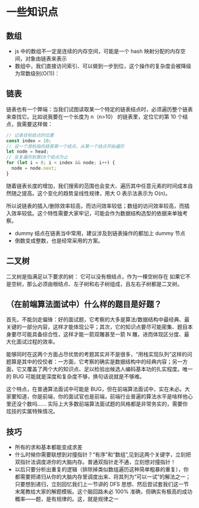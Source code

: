 # 一些知识点

## 数组

- js 中的数组不一定是连续的内存空间，可能是一个 hash 映射分配的内存空间，对象由链表来表示
- 数组中，我们直接访问索引、可以做到一步到位，这个操作的复杂度会被降级为常数级别(O(1))：

## 链表

链表也有一个弊端：当我们试图读取某一个特定的链表结点时，必须遍历整个链表来查找它。比如说我要在一个长度为 n（n>10） 的链表里，定位它的第 10 个结点，我需要这样做：

```javascript
// 记录目标结点的位置
const index = 10;
// 设一个游标指向链表第一个结点，从第一个结点开始遍历
let node = head;
// 反复遍历到第10个结点为止
for (let i = 0; i < index && node; i++) {
  node = node.next;
}
```

随着链表长度的增加，我们搜索的范围也会变大、遍历其中任意元素的时间成本自然随之提高。这个变化的趋势呈线性规律，用大 O 表示法表示为 O(n)。

所以说链表的插入/删除效率较高，而访问效率较低；数组的访问效率较高，而插入效率较低。这个特性需要大家牢记，可能会作为数据结构选型的依据来单独考察。

- dummy 结点在链表当中常用，建议涉及到链表操作的都加上 dummy 节点
- 倒数变成整数，也是经常采用的方案。

## 二叉树

二叉树是指满足以下要求的树：
它可以没有根结点，作为一棵空树存在
如果它不是空树，那么必须由根结点、左子树和右子树组成，且左右子树都是二叉树。

## （在前端算法面试中）什么样的题目是好题？

首先，不能剑走偏锋：好的面试题，它考察的大多是算法/数据结构中最经典、最关键的一部分内容，这样才能体现公平；其次，它的知识点要尽可能密集、题目本身要尽可能具备综合性，这样才能一箭双雕甚至一箭 N 雕，进而体现区分度、最大化面试过程的效率。

能够同时在这两个方面占尽优势的考题其实并不是很多，“用栈实现队列”这样的问题算是其中的佼佼者：一方面，它考察的确实是数据结构中的经典内容；另一方面，它又覆盖了两个大的知识点、足以检验出候选人编码基本功的扎实程度。唯一的 BUG 可能就是深度和复杂度不够，换句话说就是不够难。

这个特点，在普通算法面试中可能是 BUG，但在前端算法面试中，实在未必。大家要知道，你是前端，你的面试官也是前端，前端行业普遍的算法水平是啥样他心里还没个数吗...... 实际上大多数前端算法面试题的风格都是非常务实的，需要你炫技的实属特殊情况。

## 技巧

- 所有的求和基本都能变成求差
- 什么时候你需要联想到对撞指针？“有序”和“数组”,见到这两个关键字，立刻把双指针法调度进你的大脑内存。普通双指针走不通，立刻想对撞指针！
- 以后只要分析出重复的逻辑（排除掉类似数组遍历这种简单粗暴的重复），你都需要把递归从你的大脑内存里调度出来、将其列为“可以一试”的解法之一；只要想到递归，立刻回忆我们上一节讲的 DFS 思想、然后尝试套我们这一节末尾教给大家的解题模板。这个脑回路未必 100% 准确，但确实有极高的成功概率——题，是有规律的。这，就是规律之一

